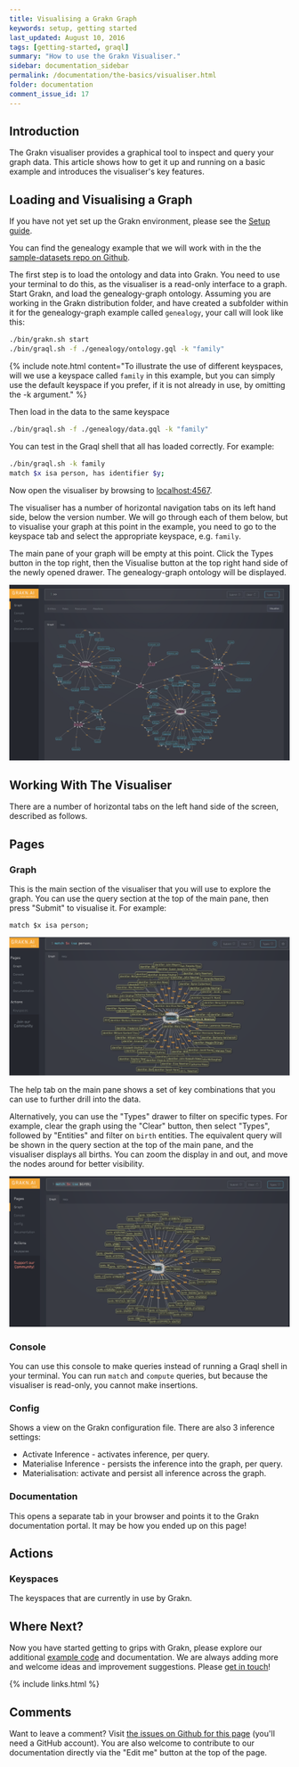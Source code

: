 ```yaml
---
title: Visualising a Grakn Graph
keywords: setup, getting started
last_updated: August 10, 2016
tags: [getting-started, graql]
summary: "How to use the Grakn Visualiser."
sidebar: documentation_sidebar
permalink: /documentation/the-basics/visualiser.html
folder: documentation
comment_issue_id: 17
---
```



<!--

Show how to use the types to visualise the ontology
Click and hold on a node you can change the properties that you see
Click to see the drawer on the right

### Visualiser Colour Scheme

The colours used in the visualiser are as follows:

| Colour | Description                                   |
| ----------- | --------------------------------------------- |
| Pink     | Ontology meta-types                        |
| Blue      | Data entity                         |
| Green     | Ontology relation                       |
| Orange     | Label                        |
| Yellow     |                         |
|      |                         |

-->

## Introduction
The Grakn visualiser provides a graphical tool to inspect and query your graph data. This article shows how to get it up and running on a basic example and introduces the visualiser's key features.

## Loading and Visualising a Graph
If you have not yet set up the Grakn environment, please see the [Setup guide](../get-started/setup-guide.html).

You can find the genealogy example that we will work with in the the [sample-datasets repo on Github](https://github.com/graknlabs/sample-datasets/tree/master/genealogy-graph).

The first step is to load the ontology and data into Grakn. You need to use your terminal to do this, as the visualiser is a read-only interface to a graph. Start Grakn, and load the genealogy-graph ontology. Assuming you are working in the Grakn distribution folder, and have created a subfolder within it for the genealogy-graph example called `genealogy`, your call will look like this:

```bash
./bin/grakn.sh start
./bin/graql.sh -f ./genealogy/ontology.gql -k "family"
```

{% include note.html content="To illustrate the use of different keyspaces, will we use a keyspace called `family` in this example, but you can simply use the default keyspace if you prefer, if it is not already in use, by omitting the -k argument." %}

Then load in the data to the same keyspace

```bash
./bin/graql.sh -f ./genealogy/data.gql -k "family"
```

You can test in the Graql shell that all has loaded correctly. For example:

```bash
./bin/graql.sh -k family
match $x isa person, has identifier $y;
```

Now open the visualiser by browsing to [localhost:4567](http://localhost:4567). 

The visualiser has a number of horizontal navigation tabs on its left hand side, below the version number. We will go through each of them below, but to visualise your graph at this point in the example, you need to go to the keyspace tab and select the appropriate keyspace, e.g. `family`.

The main pane of your graph will be empty at this point. Click the Types button in the top right, then the Visualise button at the top right hand side of the newly opened drawer. The genealogy-graph ontology will be displayed.

![Genealogy Ontology](/images/genealogy-ontology.png)

## Working With The Visualiser

There are a number of horizontal tabs on the left hand side of the screen, described as follows.

## Pages

### Graph
This is the main section of the visualiser that you will use to explore the graph. You can use the query section at the top of the main pane, then press "Submit" to visualise it. For example:

```graql
match $x isa person;
```

![Person query](/images/match-$x-isa-person.png)

The help tab on the main pane shows a set of key combinations that you can use to further drill into the data.

Alternatively, you can use the "Types" drawer to filter on specific types. For example, clear the graph using the "Clear" button, then select "Types", followed by "Entities" and filter on `birth` entities. The equivalent query will be shown in the query section at the top of the main pane, and the visualiser displays all births. You can zoom the display in and out, and move the nodes around for better visibility.

![Birth query](/images/match-$x-isa-birth.png)

### Console
You can use this console to make queries instead of running a Graql shell in your terminal. You can run `match` and `compute` queries, but because the visualiser is read-only, you cannot make insertions.

### Config
Shows a view on the Grakn configuration file. There are also 3 inference settings:

* Activate Inference - activates inference, per query.
* Materialise Inference - persists the inference into the graph, per query.
* Materialisation: activate and persist all inference across the graph.

### Documentation
This opens a separate tab in your browser and points it to the Grakn documentation portal. It may be how you ended up on this page!

## Actions

### Keyspaces
The keyspaces that are currently in use by Grakn.


## Where Next?

Now you have started getting to grips with Grakn, please explore our additional [example code](../examples/examples-overview.html) and documentation. We are always adding more and welcome ideas and improvement suggestions. Please [get in touch](https://grakn.ai/community.html)!

{% include links.html %}

## Comments
Want to leave a comment? Visit <a href="https://github.com/graknlabs/docs/issues/17" target="_blank">the issues on Github for this page</a> (you'll need a GitHub account). You are also welcome to contribute to our documentation directly via the "Edit me" button at the top of the page.